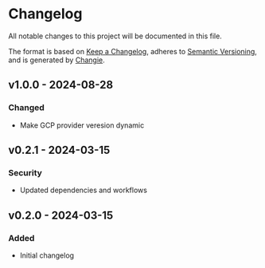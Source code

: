 # Changelog
All notable changes to this project will be documented in this file.

The format is based on [Keep a Changelog](https://keepachangelog.com/en/1.0.0/),
adheres to [Semantic Versioning](https://semver.org/spec/v2.0.0.html),
and is generated by [Changie](https://github.com/miniscruff/changie).


## v1.0.0 - 2024-08-28
### Changed
* Make GCP provider veresion dynamic

## v0.2.1 - 2024-03-15
### Security
* Updated dependencies and workflows

## v0.2.0 - 2024-03-15
### Added
* Initial changelog
